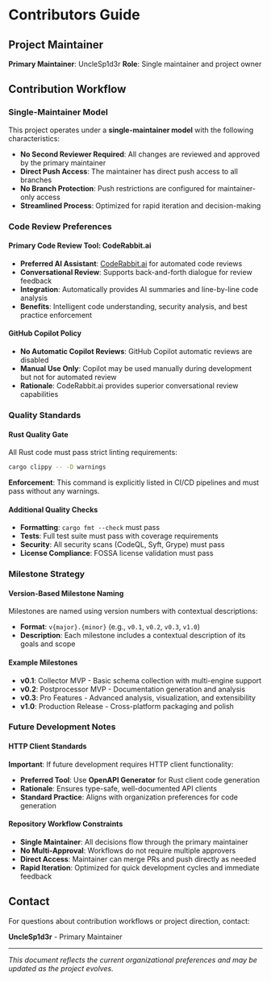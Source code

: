 # Contributors Guide

## Project Maintainer

**Primary Maintainer**: UncleSp1d3r
**Role**: Single maintainer and project owner

## Contribution Workflow

### Single-Maintainer Model

This project operates under a **single-maintainer model** with the following characteristics:

- **No Second Reviewer Required**: All changes are reviewed and approved by the primary maintainer
- **Direct Push Access**: The maintainer has direct push access to all branches
- **No Branch Protection**: Push restrictions are configured for maintainer-only access
- **Streamlined Process**: Optimized for rapid iteration and decision-making

### Code Review Preferences

#### Primary Code Review Tool: CodeRabbit.ai

- **Preferred AI Assistant**: [CodeRabbit.ai](https://coderabbit.ai) for automated code reviews
- **Conversational Review**: Supports back-and-forth dialogue for review feedback
- **Integration**: Automatically provides AI summaries and line-by-line code analysis
- **Benefits**: Intelligent code understanding, security analysis, and best practice enforcement

#### GitHub Copilot Policy

- **No Automatic Copilot Reviews**: GitHub Copilot automatic reviews are disabled
- **Manual Use Only**: Copilot may be used manually during development but not for automated review
- **Rationale**: CodeRabbit.ai provides superior conversational review capabilities

### Quality Standards

#### Rust Quality Gate

All Rust code must pass strict linting requirements:

```bash
cargo clippy -- -D warnings
```

**Enforcement**: This command is explicitly listed in CI/CD pipelines and must pass without any warnings.

#### Additional Quality Checks

- **Formatting**: `cargo fmt --check` must pass
- **Tests**: Full test suite must pass with coverage requirements
- **Security**: All security scans (CodeQL, Syft, Grype) must pass
- **License Compliance**: FOSSA license validation must pass

### Milestone Strategy

#### Version-Based Milestone Naming

Milestones are named using version numbers with contextual descriptions:

- **Format**: `v{major}.{minor}` (e.g., `v0.1`, `v0.2`, `v0.3`, `v1.0`)
- **Description**: Each milestone includes a contextual description of its goals and scope

#### Example Milestones

- **v0.1**: Collector MVP - Basic schema collection with multi-engine support
- **v0.2**: Postprocessor MVP - Documentation generation and analysis
- **v0.3**: Pro Features - Advanced analysis, visualization, and extensibility
- **v1.0**: Production Release - Cross-platform packaging and polish

### Future Development Notes

#### HTTP Client Standards

**Important**: If future development requires HTTP client functionality:

- **Preferred Tool**: Use **OpenAPI Generator** for Rust client code generation
- **Rationale**: Ensures type-safe, well-documented API clients
- **Standard Practice**: Aligns with organization preferences for code generation

#### Repository Workflow Constraints

- **Single Maintainer**: All decisions flow through the primary maintainer
- **No Multi-Approval**: Workflows do not require multiple approvers
- **Direct Access**: Maintainer can merge PRs and push directly as needed
- **Rapid Iteration**: Optimized for quick development cycles and immediate feedback

## Contact

For questions about contribution workflows or project direction, contact:

**UncleSp1d3r** - Primary Maintainer

---

*This document reflects the current organizational preferences and may be updated as the project evolves.*
